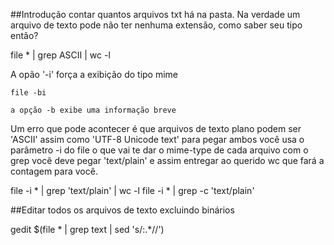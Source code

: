 ##Introdução
contar quantos arquivos txt há na pasta.
Na verdade um arquivo de texto pode não ter nenhuma
extensão, como saber seu tipo então?

file * | grep ASCII | wc -l

A opão '-i' força a exibição do tipo mime

    file -bi

    a opção -b exibe uma informação breve

Um erro que pode acontecer é que arquivos de texto
plano podem ser 'ASCII' assim como 'UTF-8 Unicode text'
para pegar ambos você usa o parâmetro -i do file
o que vai te dar o mime-type de cada arquivo
com o grep você deve pegar 'text/plain' e assim entregar ao
querido wc que fará a contagem para você.

file -i * | grep 'text/plain' | wc -l
file -i * | grep -c 'text/plain'

##Editar todos os arquivos de texto excluindo binários

gedit $(file * | grep text | sed 's/:.*//')

